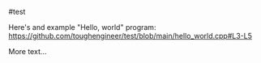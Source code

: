 #test

Here's and example "Hello, world" program:
https://github.com/toughengineer/test/blob/main/hello_world.cpp#L3-L5

More text...
